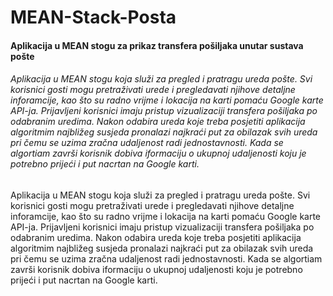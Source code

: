 # MEAN-Stack-Posta
#### Aplikacija u MEAN stogu za prikaz transfera pošiljaka unutar sustava pošte
###### Aplikacija u MEAN stogu koja služi za pregled i pratragu ureda pošte. Svi korisnici gosti mogu pretraživati urede i pregledavati njihove detaljne inforamcije, kao što su radno vrijme i lokacija na karti pomaću Google karte API-ja. Prijavljeni korisnici imaju pristup vizualizaciji transfera pošiljaka po odabranim uredima. Nakon odabira ureda koje treba posjetiti aplikacija algoritmim najbližeg susjeda pronalazi najkraći put za obilazak svih ureda pri čemu se uzima zračna udaljenost radi jednostavnosti. Kada se algortiam završi korisnik dobiva iformaciju o ukupnoj udaljenosti koju je potrebno prijeći i put nacrtan na Google karti.

Aplikacija u MEAN stogu koja služi za pregled i pratragu ureda pošte. Svi korisnici gosti mogu pretraživati urede i pregledavati njihove detaljne inforamcije, kao što su radno vrijme i lokacija na karti pomaću Google karte API-ja. Prijavljeni korisnici imaju pristup vizualizaciji transfera pošiljaka po odabranim uredima. Nakon odabira ureda koje treba posjetiti aplikacija algoritmim najbližeg susjeda pronalazi najkraći put za obilazak svih ureda pri čemu se uzima zračna udaljenost radi jednostavnosti. Kada se algortiam završi korisnik dobiva iformaciju o ukupnoj udaljenosti koju je potrebno prijeći i put nacrtan na Google karti.
